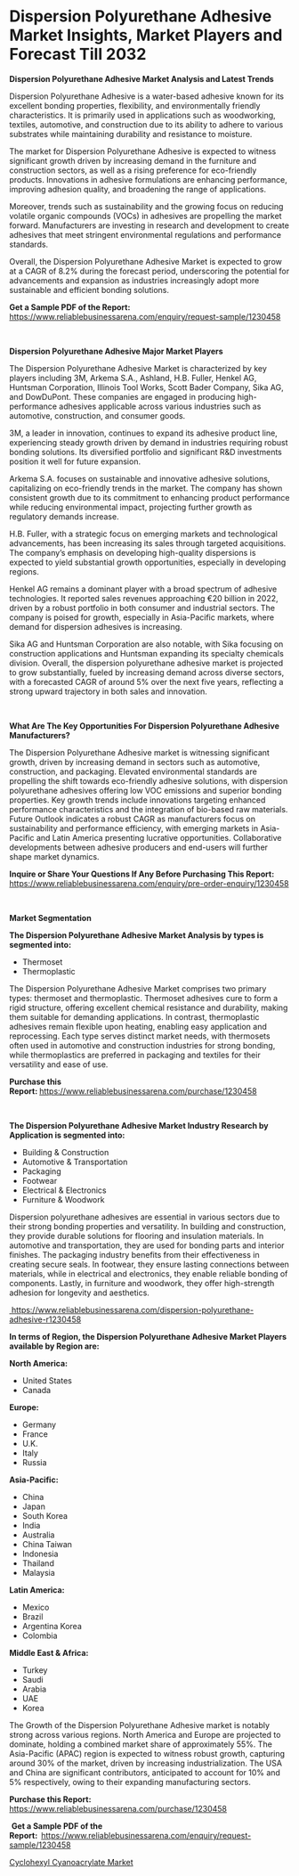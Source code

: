 <p><h1>Dispersion Polyurethane Adhesive Market Insights, Market Players and Forecast Till 2032</h1></p><p><strong>Dispersion Polyurethane Adhesive Market Analysis and Latest Trends</strong></p>
<p><p>Dispersion Polyurethane Adhesive is a water-based adhesive known for its excellent bonding properties, flexibility, and environmentally friendly characteristics. It is primarily used in applications such as woodworking, textiles, automotive, and construction due to its ability to adhere to various substrates while maintaining durability and resistance to moisture. </p><p>The market for Dispersion Polyurethane Adhesive is expected to witness significant growth driven by increasing demand in the furniture and construction sectors, as well as a rising preference for eco-friendly products. Innovations in adhesive formulations are enhancing performance, improving adhesion quality, and broadening the range of applications. </p><p>Moreover, trends such as sustainability and the growing focus on reducing volatile organic compounds (VOCs) in adhesives are propelling the market forward. Manufacturers are investing in research and development to create adhesives that meet stringent environmental regulations and performance standards. </p><p>Overall, the Dispersion Polyurethane Adhesive Market is expected to grow at a CAGR of 8.2% during the forecast period, underscoring the potential for advancements and expansion as industries increasingly adopt more sustainable and efficient bonding solutions.</p></p>
<p><strong>Get a Sample PDF of the Report:&nbsp;</strong> <a href="https://www.reliablebusinessarena.com/enquiry/request-sample/1230458?utm_campaign=2146&utm_medium=2&utm_source=Github&utm_content=ia&utm_term=03042025&utm_id=dispersion-polyurethane-adhesive">https://www.reliablebusinessarena.com/enquiry/request-sample/1230458</a></p>
<p>&nbsp;</p>
<p><strong>Dispersion Polyurethane Adhesive Major Market Players</strong></p>
<p><p>The Dispersion Polyurethane Adhesive Market is characterized by key players including 3M, Arkema S.A., Ashland, H.B. Fuller, Henkel AG, Huntsman Corporation, Illinois Tool Works, Scott Bader Company, Sika AG, and DowDuPont. These companies are engaged in producing high-performance adhesives applicable across various industries such as automotive, construction, and consumer goods.</p><p>3M, a leader in innovation, continues to expand its adhesive product line, experiencing steady growth driven by demand in industries requiring robust bonding solutions. Its diversified portfolio and significant R&D investments position it well for future expansion.</p><p>Arkema S.A. focuses on sustainable and innovative adhesive solutions, capitalizing on eco-friendly trends in the market. The company has shown consistent growth due to its commitment to enhancing product performance while reducing environmental impact, projecting further growth as regulatory demands increase.</p><p>H.B. Fuller, with a strategic focus on emerging markets and technological advancements, has been increasing its sales through targeted acquisitions. The company’s emphasis on developing high-quality dispersions is expected to yield substantial growth opportunities, especially in developing regions.</p><p>Henkel AG remains a dominant player with a broad spectrum of adhesive technologies. It reported sales revenues approaching €20 billion in 2022, driven by a robust portfolio in both consumer and industrial sectors. The company is poised for growth, especially in Asia-Pacific markets, where demand for dispersion adhesives is increasing.</p><p>Sika AG and Huntsman Corporation are also notable, with Sika focusing on construction applications and Huntsman expanding its specialty chemicals division. Overall, the dispersion polyurethane adhesive market is projected to grow substantially, fueled by increasing demand across diverse sectors, with a forecasted CAGR of around 5% over the next five years, reflecting a strong upward trajectory in both sales and innovation.</p></p>
<p>&nbsp;</p>
<p><strong>What Are The Key Opportunities For Dispersion Polyurethane Adhesive Manufacturers?</strong></p>
<p><p>The Dispersion Polyurethane Adhesive market is witnessing significant growth, driven by increasing demand in sectors such as automotive, construction, and packaging. Elevated environmental standards are propelling the shift towards eco-friendly adhesive solutions, with dispersion polyurethane adhesives offering low VOC emissions and superior bonding properties. Key growth trends include innovations targeting enhanced performance characteristics and the integration of bio-based raw materials. Future Outlook indicates a robust CAGR as manufacturers focus on sustainability and performance efficiency, with emerging markets in Asia-Pacific and Latin America presenting lucrative opportunities. Collaborative developments between adhesive producers and end-users will further shape market dynamics.</p></p>
<p><strong>Inquire or Share Your Questions If Any Before Purchasing This Report:</strong> <a href="https://www.reliablebusinessarena.com/enquiry/pre-order-enquiry/1230458?utm_campaign=2146&utm_medium=2&utm_source=Github&utm_content=ia&utm_term=03042025&utm_id=dispersion-polyurethane-adhesive">https://www.reliablebusinessarena.com/enquiry/pre-order-enquiry/1230458</a></p>
<p>&nbsp;</p>
<p><strong>Market Segmentation</strong></p>
<p><strong>The Dispersion Polyurethane Adhesive Market Analysis by types is segmented into:</strong></p>
<p><ul><li>Thermoset</li><li>Thermoplastic</li></ul></p>
<p><p>The Dispersion Polyurethane Adhesive Market comprises two primary types: thermoset and thermoplastic. Thermoset adhesives cure to form a rigid structure, offering excellent chemical resistance and durability, making them suitable for demanding applications. In contrast, thermoplastic adhesives remain flexible upon heating, enabling easy application and reprocessing. Each type serves distinct market needs, with thermosets often used in automotive and construction industries for strong bonding, while thermoplastics are preferred in packaging and textiles for their versatility and ease of use.</p></p>
<p><strong>Purchase this Report:&nbsp;</strong><a href="https://www.reliablebusinessarena.com/purchase/1230458?utm_campaign=2146&utm_medium=2&utm_source=Github&utm_content=ia&utm_term=03042025&utm_id=dispersion-polyurethane-adhesive">https://www.reliablebusinessarena.com/purchase/1230458</a></p>
<p>&nbsp;</p>
<p><strong>The Dispersion Polyurethane Adhesive Market Industry Research by Application is segmented into:</strong></p>
<p><ul><li>Building & Construction</li><li>Automotive & Transportation</li><li>Packaging</li><li>Footwear</li><li>Electrical & Electronics</li><li>Furniture & Woodwork</li></ul></p>
<p><p>Dispersion polyurethane adhesives are essential in various sectors due to their strong bonding properties and versatility. In building and construction, they provide durable solutions for flooring and insulation materials. In automotive and transportation, they are used for bonding parts and interior finishes. The packaging industry benefits from their effectiveness in creating secure seals. In footwear, they ensure lasting connections between materials, while in electrical and electronics, they enable reliable bonding of components. Lastly, in furniture and woodwork, they offer high-strength adhesion for longevity and aesthetics.</p></p>
<p><a href="https://www.reliablebusinessarena.com/dispersion-polyurethane-adhesive-r1230458?utm_campaign=2146&utm_medium=2&utm_source=Github&utm_content=ia&utm_term=03042025&utm_id=dispersion-polyurethane-adhesive">&nbsp;https://www.reliablebusinessarena.com/dispersion-polyurethane-adhesive-r1230458</a></p>
<p><strong>In terms of Region, the Dispersion Polyurethane Adhesive Market Players available by Region are:</strong></p>
<p>
    <p> <strong> North America: </strong>
        <ul>
            <li>United States</li>
            <li>Canada</li>
        </ul>
        </p> 
    <p> <strong> Europe: </strong>
        <ul>
            <li>Germany</li>
            <li>France</li>
            <li>U.K.</li>
            <li>Italy</li>
            <li>Russia</li>
        </ul>
        </p> 
    <p> <strong> Asia-Pacific: </strong>
        <ul>
            <li>China</li>
            <li>Japan</li>
            <li>South Korea</li>
            <li>India</li>
            <li>Australia</li>
            <li>China Taiwan</li>
            <li>Indonesia</li>
            <li>Thailand</li>
            <li>Malaysia</li>
        </ul>
        </p> 
    <p> <strong> Latin America: </strong>
        <ul>
            <li>Mexico</li>
            <li>Brazil</li>
            <li>Argentina Korea</li>
            <li>Colombia</li>
        </ul>
        </p> 
    <p> <strong> Middle East & Africa: </strong>
        <ul>
            <li>Turkey</li>
            <li>Saudi</li>
            <li>Arabia</li>
            <li>UAE</li>
            <li>Korea</li>
        </ul>
    </p>
    </p>
<p><p>The Growth of the Dispersion Polyurethane Adhesive market is notably strong across various regions. North America and Europe are projected to dominate, holding a combined market share of approximately 55%. The Asia-Pacific (APAC) region is expected to witness robust growth, capturing around 30% of the market, driven by increasing industrialization. The USA and China are significant contributors, anticipated to account for 10% and 5% respectively, owing to their expanding manufacturing sectors.</p></p>
<p><strong>Purchase this Report: </strong><a href="https://www.reliablebusinessarena.com/purchase/1230458?utm_campaign=2146&utm_medium=2&utm_source=Github&utm_content=ia&utm_term=03042025&utm_id=dispersion-polyurethane-adhesive">https://www.reliablebusinessarena.com/purchase/1230458</a></p>
<p>&nbsp;<strong>Get a Sample PDF of the Report:&nbsp;&nbsp;</strong><a href="https://www.reliablebusinessarena.com/enquiry/request-sample/1230458?utm_campaign=2146&utm_medium=2&utm_source=Github&utm_content=ia&utm_term=03042025&utm_id=dispersion-polyurethane-adhesive">https://www.reliablebusinessarena.com/enquiry/request-sample/1230458</a></p>
<p><strong></strong></p>
<p><p><a href="https://github.com/wileonie19657/Market-Research-Report-List-1/blob/main/cyclohexyl-cyanoacrylate-market.md?utm_campaign=2146&utm_medium=2&utm_source=Github&utm_content=ia&utm_term=03042025&utm_id=dispersion-polyurethane-adhesive">Cyclohexyl Cyanoacrylate Market</a></p></p>